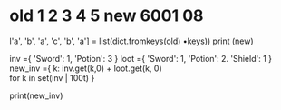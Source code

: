 old
1
2
3
4
5
new
6001
08
=
l'a',
'b', 'a', 'c', 'b', 'a']
= list(dict.fromkeys(old) •keys))
print (new)



inv ={
'Sword': 1,
'Potion': 3
}
loot ={
'Sword': 1,
'Potion': 2.
'Shield': 1
}
new_inv ={
k: inv.get(k,0) + loot.get(k, 0) \
for k in set(inv | 100t)
}

print(new_inv)
